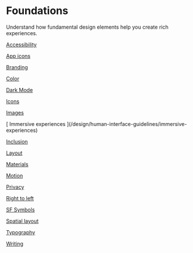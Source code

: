# Foundations

Understand how fundamental design elements help you create rich experiences.

[ Accessibility ](/design/human-interface-guidelines/accessibility)

[ App icons ](/design/human-interface-guidelines/app-icons)

[ Branding ](/design/human-interface-guidelines/branding)

[ Color ](/design/human-interface-guidelines/color)

[ Dark Mode ](/design/human-interface-guidelines/dark-mode)

[ Icons ](/design/human-interface-guidelines/icons)

[ Images ](/design/human-interface-guidelines/images)

[ Immersive experiences ](/design/human-interface-guidelines/immersive-
experiences)

[ Inclusion ](/design/human-interface-guidelines/inclusion)

[ Layout ](/design/human-interface-guidelines/layout)

[ Materials ](/design/human-interface-guidelines/materials)

[ Motion ](/design/human-interface-guidelines/motion)

[ Privacy ](/design/human-interface-guidelines/privacy)

[ Right to left ](/design/human-interface-guidelines/right-to-left)

[ SF Symbols ](/design/human-interface-guidelines/sf-symbols)

[ Spatial layout ](/design/human-interface-guidelines/spatial-layout)

[ Typography ](/design/human-interface-guidelines/typography)

[ Writing ](/design/human-interface-guidelines/writing)

